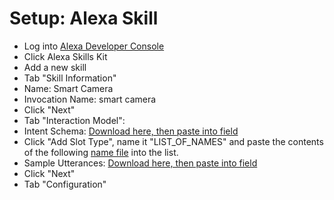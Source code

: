 Setup: Alexa Skill
==================

* Log into [Alexa Developer Console](https://developer.amazon.com/edw/home.html#/)
* Click Alexa Skills Kit
* Add a new skill
* Tab "Skill Information"
* Name: Smart Camera
* Invocation Name: smart camera
* Click "Next"
* Tab "Interaction Model":
* Intent Schema: [Download here, then paste into field]()
* Click "Add Slot Type", name it "LIST_OF_NAMES" and paste the contents of the following [name file]() into the list. 
* Sample Utterances: [Download here, then paste into field]()
* Click "Next"
* Tab "Configuration"
